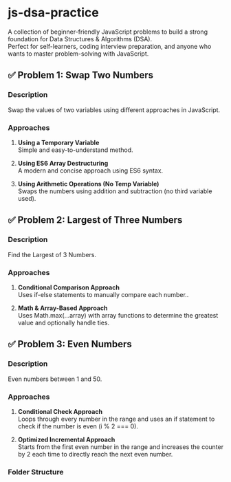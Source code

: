 # js-dsa-practice

A collection of beginner-friendly JavaScript problems to build a strong foundation for Data Structures & Algorithms (DSA).  
Perfect for self-learners, coding interview preparation, and anyone who wants to master problem-solving with JavaScript.

## ✅ Problem 1: Swap Two Numbers

### Description
Swap the values of two variables using different approaches in JavaScript.

### Approaches

1. **Using a Temporary Variable**  
   Simple and easy-to-understand method.

2. **Using ES6 Array Destructuring**  
   A modern and concise approach using ES6 syntax.

3. **Using Arithmetic Operations (No Temp Variable)**  
   Swaps the numbers using addition and subtraction (no third variable used).

## ✅ Problem 2: Largest of Three Numbers

### Description
Find the Largest of 3 Numbers.

### Approaches

1. **Conditional Comparison Approach**  
   Uses if-else statements to manually compare each number..

2. **Math & Array-Based Approach**  
   Uses Math.max(...array) with array functions to determine the greatest value and optionally handle ties.

## ✅ Problem 3: Even Numbers

### Description
Even numbers between 1 and 50.

### Approaches

1. **Conditional Check Approach**  
   Loops through every number in the range and uses an if statement to check if the number is even (i % 2 === 0).

2. **Optimized Incremental Approach**  
   Starts from the first even number in the range and increases the counter by 2 each time to directly reach the next even number.

### Folder Structure
